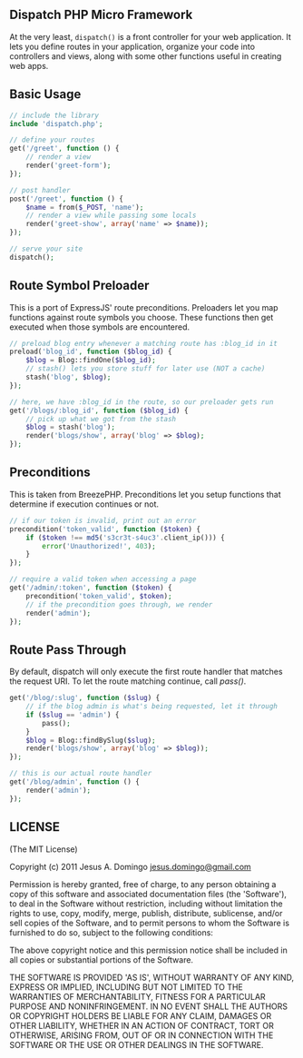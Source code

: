 ## Dispatch PHP Micro Framework
At the very least, `dispatch()` is a front controller for your web application. It lets you define routes in your application, organize your code into controllers and views, along with some other functions useful in creating web apps.

## Basic Usage
```php
// include the library
include 'dispatch.php';

// define your routes
get('/greet', function () {
	// render a view
	render('greet-form');
});

// post handler
post('/greet', function () {
	$name = from($_POST, 'name');
	// render a view while passing some locals
	render('greet-show', array('name' => $name));
});

// serve your site
dispatch();
```

## Route Symbol Preloader
This is a port of ExpressJS' route preconditions. Preloaders let you map functions against route symbols you choose. These functions then get executed when those symbols are encountered.

```php
// preload blog entry whenever a matching route has :blog_id in it
preload('blog_id', function ($blog_id) {
	$blog = Blog::findOne($blog_id);
	// stash() lets you store stuff for later use (NOT a cache)
	stash('blog', $blog);
});

// here, we have :blog_id in the route, so our preloader gets run
get('/blogs/:blog_id', function ($blog_id) {
	// pick up what we got from the stash
	$blog = stash('blog');
	render('blogs/show', array('blog' => $blog);
});
```

## Preconditions
This is taken from BreezePHP. Preconditions let you setup functions that determine if execution continues or not.

```php
// if our token is invalid, print out an error
precondition('token_valid', function ($token) {
	if ($token !== md5('s3cr3t-s4uc3'.client_ip())) {
		error('Unauthorized!', 403);
	}
});

// require a valid token when accessing a page
get('/admin/:token', function ($token) {
	precondition('token_valid', $token);
	// if the precondition goes through, we render
	render('admin');
});
```

## Route Pass Through
By default, dispatch will only execute the first route handler that matches the request URI. To let the route matching continue, call *pass()*.

```php
get('/blog/:slug', function ($slug) {
	// if the blog admin is what's being requested, let it through
	if ($slug == 'admin') {
		pass();
	}
	$blog = Blog::findBySlug($slug);
	render('blogs/show', array('blog' => $blog));
});

// this is our actual route handler
get('/blog/admin', function () {
	render('admin');
});
```

## LICENSE
(The MIT License)

Copyright (c) 2011 Jesus A. Domingo jesus.domingo@gmail.com

Permission is hereby granted, free of charge, to any person obtaining a copy of this software and associated documentation files (the 'Software'), to deal in the Software without restriction, including without limitation the rights to use, copy, modify, merge, publish, distribute, sublicense, and/or sell copies of the Software, and to permit persons to whom the Software is furnished to do so, subject to the following conditions:

The above copyright notice and this permission notice shall be included in all copies or substantial portions of the Software.

THE SOFTWARE IS PROVIDED 'AS IS', WITHOUT WARRANTY OF ANY KIND, EXPRESS OR IMPLIED, INCLUDING BUT NOT LIMITED TO THE WARRANTIES OF MERCHANTABILITY, FITNESS FOR A PARTICULAR PURPOSE AND NONINFRINGEMENT. IN NO EVENT SHALL THE AUTHORS OR COPYRIGHT HOLDERS BE LIABLE FOR ANY CLAIM, DAMAGES OR OTHER LIABILITY, WHETHER IN AN ACTION OF CONTRACT, TORT OR OTHERWISE, ARISING FROM, OUT OF OR IN CONNECTION WITH THE SOFTWARE OR THE USE OR OTHER DEALINGS IN THE SOFTWARE.
